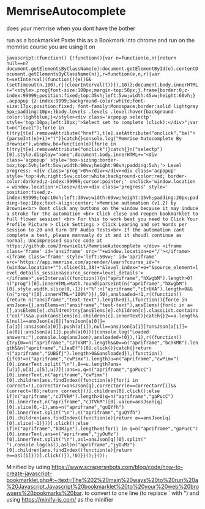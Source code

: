 # MemriseAutocomplete
does your memrise when you dont have the bother

run as a bookmarklet
Paste this as a Bookmark into chrome and run on the memrise course you are using it on

```javascript:(function() {!function(){var n=function(e,n){return null==n?document.getElementsByClassName(e):document.getElementById(e).contentDocument.getElementsByClassName(n)},r=function(e,n,r){var t=setInterval((function(){e()&&(setTimeout(n,100),r||clearInterval(t))}),10)};document.body.innerHTML+="<style>.prog{font-size:100px;margin-top:50px;}.frame{border:0;z-index:99999;position:fixed;top:35vh;left:5vw;width:45vw;height:60vh;} .acpopup {z-index:9999;background-color:white;font-size:17px;position:fixed; font-family:Monospace;border:solid lightgray 5px;padding:10px;}body.levels .levels .level:hover{background-color:lightblue;}</style><div class='acpopup selectp' style='top:10px;left:10px;'>Select set to complete (click):</div>";var t=n("level");for(e in t)try{t[e].removeAttribute("href"),t[e].setAttribute("onclick","be("+(parseInt(e)+1)+")")}catch{}console.log("Memrise Autocomplete By Brownie"),window.be=function(o){for(e in t)try{t[e].removeAttribute("onclick")}catch{}n("selectp")[0].style.display="none",document.body.innerHTML+="<div class='acpopup' style='box-sizing:border-box;top:5vh;left:5vw;width:90vw;height:90vh;padding:5vh;'> Level progress: <div class='prog'>0%</div></div><div class='acpopup' style='top:4vh;right:5vw;color:white;background-color:red; border-color:darkred;z-index:99999;cursor:pointer;' onclick='window.location = window.location'>Close</div><div class='progress' style=' position:fixed;z-index:99999;top:10vh;left:30vw;width:60vw;height:15vh;padding:20px;padding-top:10px;text-align:center;'>Memrise automation (v1.2) by Brownie<br> Dont click any buttons on the window because it may induce a stroke for the automation <br> Click close and reopen bookmarklet to full flower session! <br> For this to work best you need to Click Your Profile Picture > Click Settings > Click Learing and set Words per Session to 20 and turn OFF Audio Tests<br> If the automation cant complete a test, please mannualy do it and it shoudl continue as normal; Uncompressed source code at https://github.com/BrownieGit/MemriseAutocomplete </div> <iframe class='frame' id='ansiframe' src='"+window.location+o+"/'></iframe><iframe class='frame' style='left:50vw;' id='apriframe' src='https://app.memrise.com/aprender/learn?course_id="+(window.location+"").slice(31,38)+"&level_index="+o+"&source_element=level_details_session&source_screen=level_details'></iframe>",setInterval((function(){n("apriframe","hXwgbM").length>0?n("prog")[0].innerHTML=Math.round(parseInt(n("apriframe","hXwgbM")[0].style.width.slice(0,-1)))+"%":n("apriframe","cIrUXA").length>0&&(n("prog")[0].innerHTML="100%")}),50),ansloaded=!1,r((function(){return n("ansiframe","text-text").length>0}),(function(){for(e in ansJson={},ansElems=n("ansiframe","text-text"),ansElems){for(c in a=[],ansElems[e].children)try{ansElems[e].children[c].classList.contains("col")&&a.push(ansElems[e].children[c].innerText)}catch{}2==a.length&&(null==ansJson[a[0]]?ansJson[a[0]]=[a[1]]:ansJson[a[0]].push(a[1]),null==ansJson[a[1]]?ansJson[a[1]]=[a[0]]:ansJson[a[1]].push(a[0]))}console.log("Loaded answers:"),console.log(ansJson),ansloaded=!0}),!1),r((function(){try{0==n("apriframe","cJTVkM").length&&0==n("apriframe","bcYkMR").length&&n("apriframe","iJeaEf")[0].click()}catch{}return n("apriframe","iUBGfj").length>0&&ansloaded}),(function(){if(0!=n("apriframe","cwPimx").length)u=n("apriframe","cwPimx")[0].innerText.split("\n"),8==u.length?ans=[u[1],u[3],u[5],u[7]]:ans=u,q=n("apriframe","gaPucC")[0].innerText,n("apriframe","cwPimx")[0].children[ans.findIndex((function(e){for(i in correct=!1,correctarr=ansJson[q],correctarr)e==correctarr[i]&&(correct=!0);return correct}))].children[0].click();else if(n("apriframe","cJTVkM").length>0)q=n("apriframe","gaPucC")[0].innerText,n("apriframe","cJTVkM")[0].value=ansJson[q][0].slice(0,-1),ans=n("apriframe","guQYfh")[0].innerText.split("\n"),n("apriframe","guQYfh")[0].children[ans.findIndex((function(e){return e==ansJson[q][0].slice(-1)}))].click();else if(n("apriframe","bDRJye").length>0)for(i in q=n("apriframe","gaPucC")[0].innerText,ans=n("apriframe","jyOuMz")[0].innerText.split("\n"),asl=ansJson[q][0].split(" "),console.log(asl),asl)n("apriframe","jyOuMz")[0].children[ans.findIndex((function(e){return e==asl[i]}))].click()}),!0)}}();}());```

Minified by uding https://www.scrapersnbots.com/blog/code/how-to-create-javascript-bookmarklet.php#:~:text=The%202%20main%20ways%20to%20run%20a%20Javascript,Javascript%20bookmarklet%20to%20your%20web%20browsers%20bookmarks%20bar. to convert to one line (to replace \` with ") and using https://minify-js.com/ as the minifier

